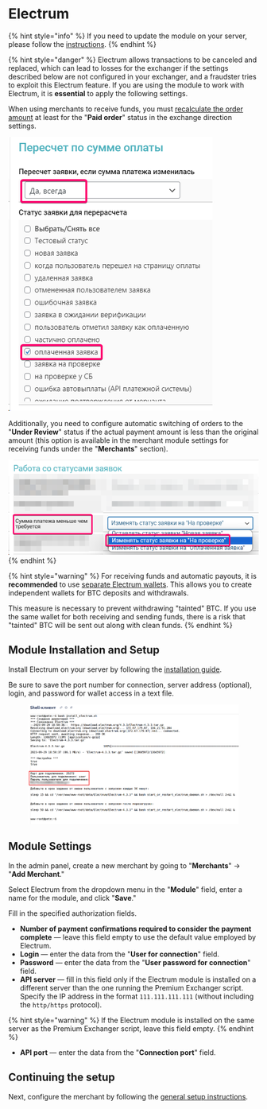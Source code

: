 # Electrum

{% hint style="info" %}
If you need to update the module on your server, please follow the [instructions](https://premium.gitbook.io/rukovodstvo-polzovatelya/osnovnye-nastroiki/faq/kak-obnovit-faily-na-servere#moduli-merchantov).
{% endhint %}

{% hint style="danger" %}
Electrum allows transactions to be canceled and replaced, which can lead to losses for the exchanger if the settings described below are not configured in your exchanger, and a fraudster tries to exploit this Electrum feature. If you are using the module to work with Electrum, it is **essential** to apply the following settings.

When using merchants to receive funds, you must [recalculate the order amount](https://premium.gitbook.io/main/osnovnye-nastroiki/valyuty-i-napravleniya/sozdanie-novogo-napravleniya-obmena#pereschet-po-summe-oplaty) at least for the "**Paid order**" status in the exchange direction settings.

![](<../../../.gitbook/assets/image (329).png>)

Additionally, you need to configure automatic switching of orders to the "**Under Review**" status if the actual payment amount is less than the original amount (this option is available in the merchant module settings for receiving funds under the "**Merchants**" section).

<img src="../../../.gitbook/assets/image (328).png" alt="" data-size="original">
{% endhint %}

{% hint style="warning" %}
For receiving funds and automatic payouts, it is **recommended** to use [separate Electrum wallets](https://premium.gitbook.io/rukovodstvo-polzovatelya/osnovnye-nastroiki/modul-electrum/ustanovka-i-nastroika-electrum/sozdanie-dopolnitelnogo-koshelka). This allows you to create independent wallets for BTC deposits and withdrawals.

This measure is necessary to prevent withdrawing "tainted" BTC. If you use the same wallet for both receiving and sending funds, there is a risk that "tainted" BTC will be sent out along with clean funds.
{% endhint %}

## Module Installation and Setup

Install Electrum on your server by following the [installation guide](https://premium.gitbook.io/rukovodstvo-polzovatelya/osnovnye-nastroiki/modul-electrum/ustanovka-i-nastroika-electrum).

Be sure to save the port number for connection, server address (optional), login, and password for wallet access in a text file.

<figure><img src="../../../.gitbook/assets/image (1443).png" alt=""><figcaption></figcaption></figure>

## Module Settings

In the admin panel, create a new merchant by going to "**Merchants**" -> "**Add Merchant**."

Select Electrum from the dropdown menu in the "**Module**" field, enter a name for the module, and click "**Save**."

Fill in the specified authorization fields.

* **Number of payment confirmations required to consider the payment complete** — leave this field empty to use the default value employed by Electrum.
* **Login** — enter the data from the "**User for connection**" field.
* **Password** — enter the data from the "**User password for connection**" field.
* **API server** — fill in this field only if the Electrum module is installed on a different server than the one running the Premium Exchanger script. Specify the IP address in the format `111.111.111.111` (without including the `http/https` protocol).

{% hint style="warning" %}
If the Electrum module is installed on the same server as the Premium Exchanger script, leave this field empty.
{% endhint %}

* **API port** — enter the data from the "**Connection port**" field.

## Continuing the setup

Next, configure the merchant by following the [general setup instructions](https://premium.gitbook.io/rukovodstvo-polzovatelya/osnovnye-nastroiki/merchanty-i-avtovyplaty/merchanty/obshie-nastroiki-merchantov).